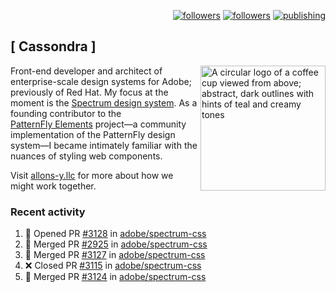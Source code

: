<p align="right"><a rel="me" href="https://front-end.social/@castastrophe">
    <img alt="followers" title="Follow me on Mastodon" src="https://img.shields.io/mastodon/follow/109297102751309835?domain=https%3A%2F%2Ffront-end.social&label=Follow&logo=mastodon&logoColor=white&style=for-the-badge&labelColor=008080&color=006969"/></a>
  <a href="https://codepen.io/castastrophe/">
    <img alt="followers" title="Follow me on CodePen" src="https://img.shields.io/badge/23-1?color=640464&labelColor=7c007c&style=for-the-badge&logo=codepen&label=Follow"/></a>
<a href="https://castastrophe.medium.com/">
    <img alt="publishing" title="View articles on Medium" src="https://img.shields.io/badge/107-1?color=666&labelColor=444&label=subscribe&logo=medium&logoColor=white&style=for-the-badge"/></a>
</p>

## [&nbsp;Cassondra&nbsp;]

<img align="right" src="https://github-production-user-asset-6210df.s3.amazonaws.com/1840295/253016758-ba468774-1cd3-42c2-8f43-947b5eeb5edf.png" height="200" alt="A circular logo of a coffee cup viewed from above; abstract, dark outlines with hints of teal and creamy tones">

Front-end developer and architect of enterprise-scale design systems for Adobe; previously of Red Hat. My focus at the moment is the [Spectrum design system](https://github.com/adobe/spectrum-css). As a founding contributor to the [PatternFly&nbsp;Elements](https://github.com/patternfly/patternfly-elements) project&mdash;a community implementation of the PatternFly design system&mdash;I became intimately familiar with the nuances of styling web components.

Visit [allons-y.llc](http://allons-y.llc/) for more about how we might work together.

### Recent activity

<!--START_SECTION:activity-->
1. 💪 Opened PR [#3128](https://github.com/adobe/spectrum-css/pull/3128) in [adobe/spectrum-css](https://github.com/adobe/spectrum-css)
2. 🎉 Merged PR [#2925](https://github.com/adobe/spectrum-css/pull/2925) in [adobe/spectrum-css](https://github.com/adobe/spectrum-css)
3. 🎉 Merged PR [#3127](https://github.com/adobe/spectrum-css/pull/3127) in [adobe/spectrum-css](https://github.com/adobe/spectrum-css)
4. ❌ Closed PR [#3115](https://github.com/adobe/spectrum-css/pull/3115) in [adobe/spectrum-css](https://github.com/adobe/spectrum-css)
5. 🎉 Merged PR [#3124](https://github.com/adobe/spectrum-css/pull/3124) in [adobe/spectrum-css](https://github.com/adobe/spectrum-css)
<!--END_SECTION:activity-->
